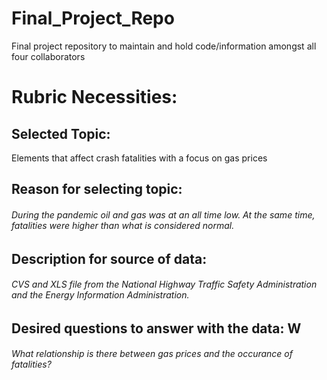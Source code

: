 # Final_Project_Repo
Final project repository to maintain and hold code/information amongst all four collaborators 

# Rubric Necessities:

## Selected Topic: 
Elements that affect crash fatalities with a focus on gas prices


## Reason for selecting topic: 
###### During the pandemic oil and gas was at an all time low. At the same time, fatalities were higher than what is considered normal.


## Description for source of data: 
###### CVS and XLS file from the National Highway Traffic Safety Administration and the Energy Information Administration.




## Desired questions to answer with the data: W
###### What relationship is there between gas prices and the occurance of fatalities?
